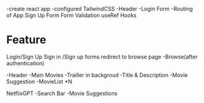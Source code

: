 -create react app
-configured TailwindCSS
-Header
-Login Form
-Routing of App
Sign Up Form
Form Validation
useRef Hooks

# Feature

Login/Sign Up
Sign in /Sign up forms
redirect to browse page
-Browse(after authentication)

-Header
-Main Movies
-Trailler in backgroud
-Title & Description
-Movie Suggestion
-MovieList \*N

NetflixGPT
-Search Bar
-Movie Suggestions
